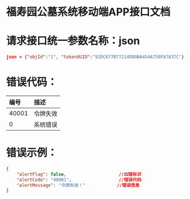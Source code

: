 # 福寿园公墓系统移动端APP接口文档

# 请求接口统一参数名称：json

```json
json = {"objId":"1", "tokenUUID":"92DC677B77214DD0BA454A759FA7837C"}
```

# 错误代码：

| 编号 | 描述 |
| :--- | :--- |
| 40001 | 令牌失效 |
| 0 | 系统错误 |

# 错误示例：

```json
{
    "alertFlag": false,                    //出错标识
    "alertCode": "40001",                  //错误代码
    "alertMessage": "令牌失效！"            //错误信息
}
```



